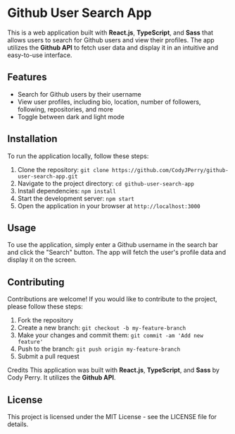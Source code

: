 # Github User Search App
This is a web application built with **React.js**, **TypeScript**, and **Sass** that allows users to search for Github users and view their profiles. The app utilizes the **Github API** to fetch user data and display it in an intuitive and easy-to-use interface.

## Features
- Search for Github users by their username
- View user profiles, including bio, location, number of followers, following, repositories, and more
- Toggle between dark and light mode

## Installation
To run the application locally, follow these steps:

1. Clone the repository: `git clone https://github.com/CodyJPerry/github-user-search-app.git`
2. Navigate to the project directory: `cd github-user-search-app`
3. Install dependencies: `npm install`
4. Start the development server: `npm start`
5. Open the application in your browser at `http://localhost:3000`

## Usage
To use the application, simply enter a Github username in the search bar and click the "Search" button. The app will fetch the user's profile data and display it on the screen.

## Contributing
Contributions are welcome! If you would like to contribute to the project, please follow these steps:

1. Fork the repository
2. Create a new branch: `git checkout -b my-feature-branch`
3. Make your changes and commit them: `git commit -am 'Add new feature'`
4. Push to the branch: `git push origin my-feature-branch`
5. Submit a pull request

Credits
This application was built with **React.js**, **TypeScript**, and **Sass** by Cody Perry. It utilizes the **Github API**.

## License
This project is licensed under the MIT License - see the LICENSE file for details.